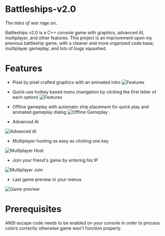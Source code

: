 # Battleships-v2.0
*The tides of war rage on..*

Battleships v2.0 is a C++ console game with graphics, advanced AI, multiplayer, and other features.
This project is an improvement upon my previous battleship game, with a cleaner and more organized code base, multiplayer gameplay,
and lots of bugs squashed.

# Features
- Pixel by pixel crafted graphics with an animated intro
![Features](screenshots/intro.PNG)

- Quick-use hotkey based menu (navigation by clicking the first letter of each option)
![Features](screenshots/menu.PNG)

- Offline gameplay with automatic ship placement for quick play and animated gameplay dialog
![Offline Gameplay](screenshots/gameplay1.PNG)

- Advanced AI

![Advanced AI](screenshots/gameplay2.PNG)

- Multiplayer hosting as easy as clicking one key

![Multiplayer Host](screenshots/mhost.PNG)

- Join your friend's game by entering his IP

![Multiplayer Join](screenshots/mjoin.PNG)

- Last game preview in your menus

![Game preview](screenshots/EndGame2.PNG)

# Prerequisites
ANSI escape code needs to be enabled on your console in order to process colors correctly otherwise game won't function properly.
